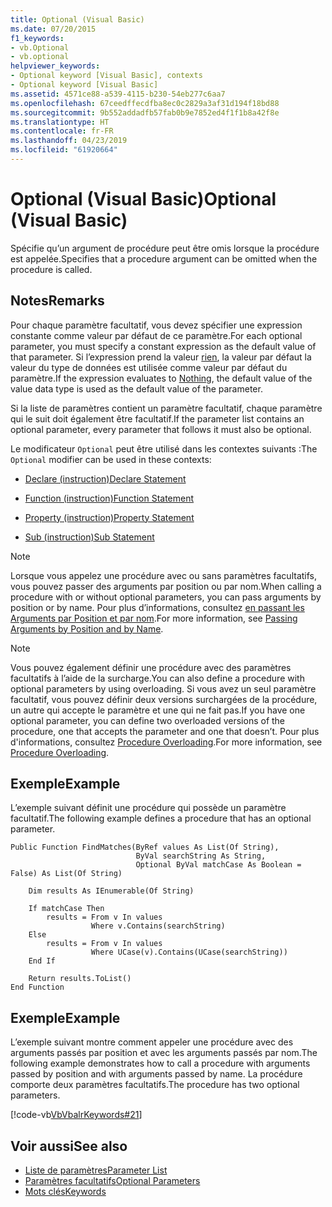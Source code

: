 ```yaml
---
title: Optional (Visual Basic)
ms.date: 07/20/2015
f1_keywords:
- vb.Optional
- vb.optional
helpviewer_keywords:
- Optional keyword [Visual Basic], contexts
- Optional keyword [Visual Basic]
ms.assetid: 4571ce88-a539-4115-b230-54eb277c6aa7
ms.openlocfilehash: 67ceedffecdfba8ec0c2829a3af31d194f18bd88
ms.sourcegitcommit: 9b552addadfb57fab0b9e7852ed4f1f1b8a42f8e
ms.translationtype: HT
ms.contentlocale: fr-FR
ms.lasthandoff: 04/23/2019
ms.locfileid: "61920664"
---
```

# <a name="optional-visual-basic"></a><span data-ttu-id="94563-102">Optional (Visual Basic)</span><span class="sxs-lookup"><span data-stu-id="94563-102">Optional (Visual Basic)</span></span>
<span data-ttu-id="94563-103">Spécifie qu’un argument de procédure peut être omis lorsque la procédure est appelée.</span><span class="sxs-lookup"><span data-stu-id="94563-103">Specifies that a procedure argument can be omitted when the procedure is called.</span></span>  
  
## <a name="remarks"></a><span data-ttu-id="94563-104">Notes</span><span class="sxs-lookup"><span data-stu-id="94563-104">Remarks</span></span>  
 <span data-ttu-id="94563-105">Pour chaque paramètre facultatif, vous devez spécifier une expression constante comme valeur par défaut de ce paramètre.</span><span class="sxs-lookup"><span data-stu-id="94563-105">For each optional parameter, you must specify a constant expression as the default value of that parameter.</span></span> <span data-ttu-id="94563-106">Si l’expression prend la valeur [rien](../../../visual-basic/language-reference/nothing.md), la valeur par défaut la valeur du type de données est utilisée comme valeur par défaut du paramètre.</span><span class="sxs-lookup"><span data-stu-id="94563-106">If the expression evaluates to [Nothing](../../../visual-basic/language-reference/nothing.md), the default value of the value data type is used as the default value of the parameter.</span></span>  
  
 <span data-ttu-id="94563-107">Si la liste de paramètres contient un paramètre facultatif, chaque paramètre qui le suit doit également être facultatif.</span><span class="sxs-lookup"><span data-stu-id="94563-107">If the parameter list contains an optional parameter, every parameter that follows it must also be optional.</span></span>  
  
 <span data-ttu-id="94563-108">Le modificateur `Optional` peut être utilisé dans les contextes suivants :</span><span class="sxs-lookup"><span data-stu-id="94563-108">The `Optional` modifier can be used in these contexts:</span></span>  
  
- [<span data-ttu-id="94563-109">Declare (instruction)</span><span class="sxs-lookup"><span data-stu-id="94563-109">Declare Statement</span></span>](../../../visual-basic/language-reference/statements/declare-statement.md)  
  
- [<span data-ttu-id="94563-110">Function (instruction)</span><span class="sxs-lookup"><span data-stu-id="94563-110">Function Statement</span></span>](../../../visual-basic/language-reference/statements/function-statement.md)  
  
- [<span data-ttu-id="94563-111">Property (instruction)</span><span class="sxs-lookup"><span data-stu-id="94563-111">Property Statement</span></span>](../../../visual-basic/language-reference/statements/property-statement.md)  
  
- [<span data-ttu-id="94563-112">Sub (instruction)</span><span class="sxs-lookup"><span data-stu-id="94563-112">Sub Statement</span></span>](../../../visual-basic/language-reference/statements/sub-statement.md)  
  
> [!NOTE]
>  <span data-ttu-id="94563-113">Lorsque vous appelez une procédure avec ou sans paramètres facultatifs, vous pouvez passer des arguments par position ou par nom.</span><span class="sxs-lookup"><span data-stu-id="94563-113">When calling a procedure with or without optional parameters, you can pass arguments by position or by name.</span></span> <span data-ttu-id="94563-114">Pour plus d’informations, consultez [en passant les Arguments par Position et par nom](../../../visual-basic/programming-guide/language-features/procedures/passing-arguments-by-position-and-by-name.md).</span><span class="sxs-lookup"><span data-stu-id="94563-114">For more information, see [Passing Arguments by Position and by Name](../../../visual-basic/programming-guide/language-features/procedures/passing-arguments-by-position-and-by-name.md).</span></span>  
  
> [!NOTE]
>  <span data-ttu-id="94563-115">Vous pouvez également définir une procédure avec des paramètres facultatifs à l’aide de la surcharge.</span><span class="sxs-lookup"><span data-stu-id="94563-115">You can also define a procedure with optional parameters by using overloading.</span></span> <span data-ttu-id="94563-116">Si vous avez un seul paramètre facultatif, vous pouvez définir deux versions surchargées de la procédure, un autre qui accepte le paramètre et une qui ne fait pas.</span><span class="sxs-lookup"><span data-stu-id="94563-116">If you have one optional parameter, you can define two overloaded versions of the procedure, one that accepts the parameter and one that doesn’t.</span></span> <span data-ttu-id="94563-117">Pour plus d'informations, consultez [Procedure Overloading](../../../visual-basic/programming-guide/language-features/procedures/procedure-overloading.md).</span><span class="sxs-lookup"><span data-stu-id="94563-117">For more information, see [Procedure Overloading](../../../visual-basic/programming-guide/language-features/procedures/procedure-overloading.md).</span></span>  
  
## <a name="example"></a><span data-ttu-id="94563-118">Exemple</span><span class="sxs-lookup"><span data-stu-id="94563-118">Example</span></span>  
 <span data-ttu-id="94563-119">L’exemple suivant définit une procédure qui possède un paramètre facultatif.</span><span class="sxs-lookup"><span data-stu-id="94563-119">The following example defines a procedure that has an optional parameter.</span></span>  
  
```  
Public Function FindMatches(ByRef values As List(Of String),  
                            ByVal searchString As String,  
                            Optional ByVal matchCase As Boolean = False) As List(Of String)  
  
    Dim results As IEnumerable(Of String)  
  
    If matchCase Then  
        results = From v In values  
                  Where v.Contains(searchString)  
    Else  
        results = From v In values  
                  Where UCase(v).Contains(UCase(searchString))  
    End If  
  
    Return results.ToList()  
End Function  
```  
  
## <a name="example"></a><span data-ttu-id="94563-120">Exemple</span><span class="sxs-lookup"><span data-stu-id="94563-120">Example</span></span>  
 <span data-ttu-id="94563-121">L’exemple suivant montre comment appeler une procédure avec des arguments passés par position et avec les arguments passés par nom.</span><span class="sxs-lookup"><span data-stu-id="94563-121">The following example demonstrates how to call a procedure with arguments passed by position and with arguments passed by name.</span></span> <span data-ttu-id="94563-122">La procédure comporte deux paramètres facultatifs.</span><span class="sxs-lookup"><span data-stu-id="94563-122">The procedure has two optional parameters.</span></span>  
  
 [!code-vb[VbVbalrKeywords#21](~/samples/snippets/visualbasic/VS_Snippets_VBCSharp/VbVbalrKeywords/VB/class8.vb#21)]  
  
## <a name="see-also"></a><span data-ttu-id="94563-123">Voir aussi</span><span class="sxs-lookup"><span data-stu-id="94563-123">See also</span></span>

- [<span data-ttu-id="94563-124">Liste de paramètres</span><span class="sxs-lookup"><span data-stu-id="94563-124">Parameter List</span></span>](../../../visual-basic/language-reference/statements/parameter-list.md)
- [<span data-ttu-id="94563-125">Paramètres facultatifs</span><span class="sxs-lookup"><span data-stu-id="94563-125">Optional Parameters</span></span>](../../../visual-basic/programming-guide/language-features/procedures/optional-parameters.md)
- [<span data-ttu-id="94563-126">Mots clés</span><span class="sxs-lookup"><span data-stu-id="94563-126">Keywords</span></span>](../../../visual-basic/language-reference/keywords/index.md)
